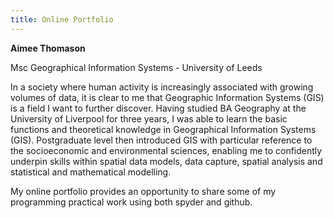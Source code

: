```yaml
---
title: Online Portfolio
---
```


**Aimee Thomason**

Msc Geographical Information Systems - University of Leeds 

In a society where human activity is increasingly associated with growing volumes of data, it is clear to me that Geographic Information Systems (GIS) is a field I want to further discover. Having studied BA Geography at the University of Liverpool for three years, I was able to learn the basic functions and theoretical knowledge in Geographical Information Systems (GIS). Postgraduate level then introduced GIS with particular reference to the socioeconomic and environmental sciences, enabling me to confidently underpin skills within spatial data models, data capture, spatial analysis and statistical and mathematical modelling.

My online portfolio provides an opportunity to share some of my programming practical work using both spyder and github.
